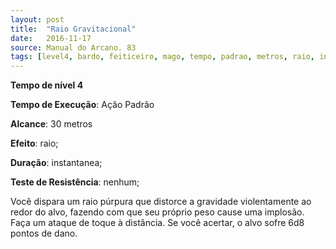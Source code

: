 ```yaml
---
layout: post
title:  "Raio Gravitacional"
date:   2016-11-17
source: Manual do Arcano. 83
tags: [level4, bardo, feiticeiro, mago, tempo, padrao, metros, raio, instantanea, nenhum]
---
```


**Tempo de nível 4**

**Tempo de Execução**: Ação Padrão

**Alcance**: 30 metros

**Efeito**: raio;

**Duração**: instantanea;

**Teste de Resistência**: nenhum;

Você dispara um raio púrpura que 
distorce a gravidade violentamente ao 
redor do alvo, fazendo com que seu próprio peso cause uma implosão. Faça um 
ataque de toque à distância. Se você acertar, o alvo sofre 6d8 pontos de dano.